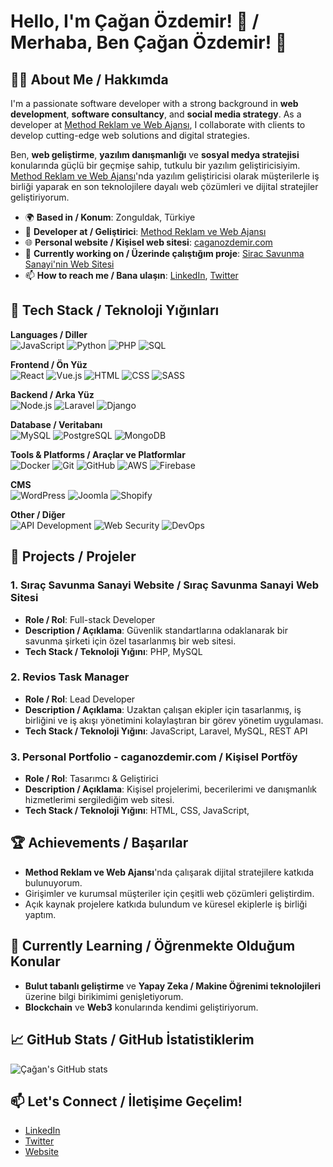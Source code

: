 # Hello, I'm Çağan Özdemir! 👋 / Merhaba, Ben Çağan Özdemir! 👋

## 👨‍💻 About Me / Hakkımda
I'm a passionate software developer with a strong background in **web development**, **software consultancy**, and **social media strategy**. As a developer at [Method Reklam ve Web Ajansı](https://www.method.com), I collaborate with clients to develop cutting-edge web solutions and digital strategies.

Ben, **web geliştirme**, **yazılım danışmanlığı** ve **sosyal medya stratejisi** konularında güçlü bir geçmişe sahip, tutkulu bir yazılım geliştiricisiyim. [Method Reklam ve Web Ajansı](https://www.method.com)'nda yazılım geliştiricisi olarak müşterilerle iş birliği yaparak en son teknolojilere dayalı web çözümleri ve dijital stratejiler geliştiriyorum.

- 🌍 **Based in / Konum**: Zonguldak, Türkiye
- 💼 **Developer at / Geliştirici**: [Method Reklam ve Web Ajansı](https://www.method.com)
- 🌐 **Personal website / Kişisel web sitesi**: [caganozdemir.com](https://caganozdemir.com)
- 🔭 **Currently working on / Üzerinde çalıştığım proje**: [Sirac Savunma Sanayi'nin Web Sitesi](https://www.siracsavunma.com)
- 📫 **How to reach me / Bana ulaşın**: [LinkedIn](https://www.linkedin.com/in/caganozdemir), [Twitter](https://twitter.com/caganozdemir)

## 🚀 Tech Stack / Teknoloji Yığınları

**Languages / Diller**  
![JavaScript](https://img.shields.io/badge/-JavaScript-F7DF1E?style=flat-square&logo=javascript&logoColor=black) ![Python](https://img.shields.io/badge/-Python-3776AB?style=flat-square&logo=python&logoColor=white) ![PHP](https://img.shields.io/badge/-PHP-777BB4?style=flat-square&logo=php&logoColor=white) ![SQL](https://img.shields.io/badge/-SQL-4479A1?style=flat-square&logo=postgresql&logoColor=white)

**Frontend / Ön Yüz**  
![React](https://img.shields.io/badge/-React-61DAFB?style=flat-square&logo=react&logoColor=black) ![Vue.js](https://img.shields.io/badge/-Vue.js-4FC08D?style=flat-square&logo=vue.js&logoColor=white) ![HTML](https://img.shields.io/badge/-HTML-E34F26?style=flat-square&logo=html5&logoColor=white) ![CSS](https://img.shields.io/badge/-CSS-1572B6?style=flat-square&logo=css3&logoColor=white) ![SASS](https://img.shields.io/badge/-SASS-CC6699?style=flat-square&logo=sass&logoColor=white)

**Backend / Arka Yüz**  
![Node.js](https://img.shields.io/badge/-Node.js-339933?style=flat-square&logo=node.js&logoColor=white) ![Laravel](https://img.shields.io/badge/-Laravel-FF2D20?style=flat-square&logo=laravel&logoColor=white) ![Django](https://img.shields.io/badge/-Django-092E20?style=flat-square&logo=django&logoColor=white)

**Database / Veritabanı**  
![MySQL](https://img.shields.io/badge/-MySQL-4479A1?style=flat-square&logo=mysql&logoColor=white) ![PostgreSQL](https://img.shields.io/badge/-PostgreSQL-4169E1?style=flat-square&logo=postgresql&logoColor=white) ![MongoDB](https://img.shields.io/badge/-MongoDB-47A248?style=flat-square&logo=mongodb&logoColor=white)

**Tools & Platforms / Araçlar ve Platformlar**  
![Docker](https://img.shields.io/badge/-Docker-2496ED?style=flat-square&logo=docker&logoColor=white) ![Git](https://img.shields.io/badge/-Git-F05032?style=flat-square&logo=git&logoColor=white) ![GitHub](https://img.shields.io/badge/-GitHub-181717?style=flat-square&logo=github&logoColor=white) ![AWS](https://img.shields.io/badge/-AWS-232F3E?style=flat-square&logo=amazon-aws&logoColor=white) ![Firebase](https://img.shields.io/badge/-Firebase-FFCA28?style=flat-square&logo=firebase&logoColor=black)

**CMS**  
![WordPress](https://img.shields.io/badge/-WordPress-21759B?style=flat-square&logo=wordpress&logoColor=white) ![Joomla](https://img.shields.io/badge/-Joomla-5091CD?style=flat-square&logo=joomla&logoColor=white) ![Shopify](https://img.shields.io/badge/-Shopify-7AB55C?style=flat-square&logo=shopify&logoColor=white)

**Other / Diğer**  
![API Development](https://img.shields.io/badge/-API%20Development-00897B?style=flat-square&logo=fastapi&logoColor=white) ![Web Security](https://img.shields.io/badge/-Web%20Security-003545?style=flat-square&logo=vercel&logoColor=white) ![DevOps](https://img.shields.io/badge/-DevOps-CC3D38?style=flat-square&logo=devops&logoColor=white)

## 🔧 Projects / Projeler

### 1. Sıraç Savunma Sanayi Website / Sıraç Savunma Sanayi Web Sitesi
- **Role / Rol**: Full-stack Developer
- **Description / Açıklama**: Güvenlik standartlarına odaklanarak bir savunma şirketi için özel tasarlanmış bir web sitesi.
- **Tech Stack / Teknoloji Yığını**: PHP, MySQL

### 2. Revios Task Manager
- **Role / Rol**: Lead Developer
- **Description / Açıklama**: Uzaktan çalışan ekipler için tasarlanmış, iş birliğini ve iş akışı yönetimini kolaylaştıran bir görev yönetim uygulaması.
- **Tech Stack / Teknoloji Yığını**: JavaScript, Laravel, MySQL, REST API

### 3. Personal Portfolio - caganozdemir.com / Kişisel Portföy
- **Role / Rol**: Tasarımcı & Geliştirici
- **Description / Açıklama**: Kişisel projelerimi, becerilerimi ve danışmanlık hizmetlerimi sergilediğim web sitesi.
- **Tech Stack / Teknoloji Yığını**: HTML, CSS, JavaScript, 

## 🏆 Achievements / Başarılar
- **Method Reklam ve Web Ajansı**'nda çalışarak dijital stratejilere katkıda bulunuyorum.
- Girişimler ve kurumsal müşteriler için çeşitli web çözümleri geliştirdim.
- Açık kaynak projelere katkıda bulundum ve küresel ekiplerle iş birliği yaptım.

## 🌱 Currently Learning / Öğrenmekte Olduğum Konular
- **Bulut tabanlı geliştirme** ve **Yapay Zeka / Makine Öğrenimi teknolojileri** üzerine bilgi birikimimi genişletiyorum.
- **Blockchain** ve **Web3** konularında kendimi geliştiriyorum.

## 📈 GitHub Stats / GitHub İstatistiklerim
![Çağan's GitHub stats](https://github-readme-stats.vercel.app/api?username=negsyz&show_icons=true&theme=radical)

## 📫 Let's Connect / İletişime Geçelim!
- [LinkedIn](https://www.linkedin.com/in/caganozdemir)
- [Twitter](https://twitter.com/negsyz)
- [Website](https://caganxozdemir.com.tr)
